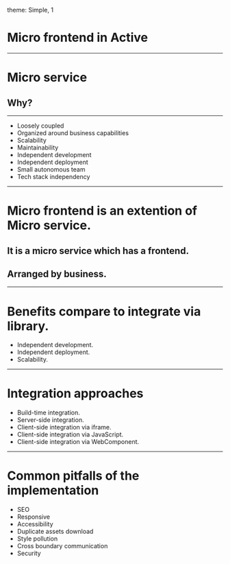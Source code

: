 theme: Simple, 1

# Micro frontend in Active

---

# Micro service

## Why?

---

* Loosely coupled
* Organized around business capabilities
* Scalability
* Maintainability
* Independent development
* Independent deployment
* Small autonomous team
* Tech stack independency

---

# Micro frontend is an extention of Micro service.

## It is a micro service which has a frontend.

## Arranged by business.

---

# Benefits compare to integrate via library.

* Independent development.
* Independent deployment.
* Scalability.

---

# Integration approaches

* Build-time integration.
* Server-side integration.
* Client-side integration via iframe.
* Client-side integration via JavaScript.
* Client-side integration via WebComponent.

---

# Common pitfalls of the implementation

* SEO
* Responsive
* Accessibility
* Duplicate assets download
* Style pollution
* Cross boundary communication
* Security
